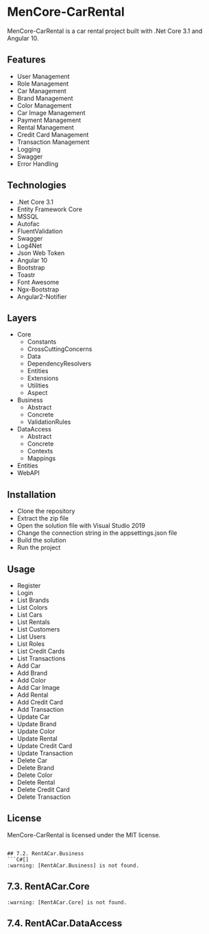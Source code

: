 # MenCore-CarRental
MenCore-CarRental is a car rental project built with .Net Core 3.1 and Angular 10.

## Features
- User Management
- Role Management
- Car Management
- Brand Management
- Color Management
- Car Image Management
- Payment Management
- Rental Management
- Credit Card Management
- Transaction Management
- Logging
- Swagger
- Error Handling

## Technologies
- .Net Core 3.1
- Entity Framework Core
- MSSQL
- Autofac
- FluentValidation
- Swagger
- Log4Net
- Json Web Token
- Angular 10
- Bootstrap
- Toastr
- Font Awesome
- Ngx-Bootstrap
- Angular2-Notifier

## Layers
- Core
  - Constants
  - CrossCuttingConcerns
  - Data
  - DependencyResolvers
  - Entities
  - Extensions
  - Utilities
  - Aspect
- Business
  - Abstract
  - Concrete
  - ValidationRules
- DataAccess
  - Abstract
  - Concrete
  - Contexts
  - Mappings
- Entities
- WebAPI

## Installation
- Clone the repository
- Extract the zip file
- Open the solution file with Visual Studio 2019
- Change the connection string in the appsettings.json file
- Build the solution
- Run the project

## Usage
- Register
- Login
- List Brands
- List Colors
- List Cars
- List Rentals
- List Customers
- List Users
- List Roles
- List Credit Cards
- List Transactions
- Add Car
- Add Brand
- Add Color
- Add Car Image
- Add Rental
- Add Credit Card
- Add Transaction
- Update Car
- Update Brand
- Update Color
- Update Rental
- Update Credit Card
- Update Transaction
- Delete Car
- Delete Brand
- Delete Color
- Delete Rental
- Delete Credit Card
- Delete Transaction

## License
MenCore-CarRental is licensed under the MIT license.
```

## 7.2. RentACar.Business
```C#[]
:warning: [RentACar.Business] is not found.
```

## 7.3. RentACar.Core
```C#[]
:warning: [RentACar.Core] is not found.
```

## 7.4. RentACar.DataAccess
